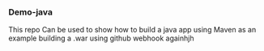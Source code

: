 ### Demo-java ####
This repo Can be used to show how to build a java app using Maven as an example building a .war using github webhook againhjh

